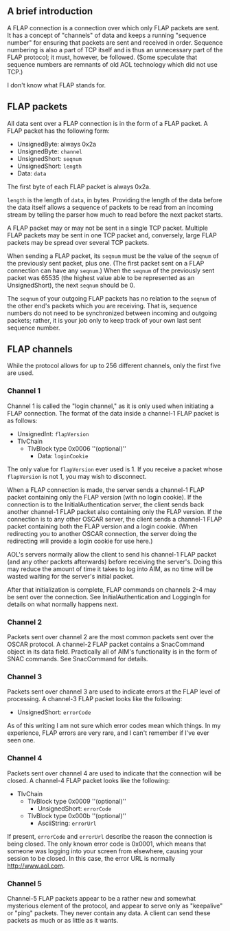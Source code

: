 ## A brief introduction ##

A FLAP connection is a connection over which only FLAP packets are sent. It has a concept of "channels" of data and keeps a running "sequence number" for ensuring that packets are sent and received in order. Sequence numbering is also a part of TCP itself and is thus an unnecessary part of the FLAP protocol; it must, however, be followed. (Some speculate that sequence numbers are remnants of old AOL technology which did not use TCP.)

I don't know what FLAP stands for.

## FLAP packets ##

All data sent over a FLAP connection is in the form of a FLAP packet. A FLAP packet has the following form:

  * UnsignedByte: always 0x2a
  * UnsignedByte: `channel`
  * UnsignedShort: `seqnum`
  * UnsignedShort: `length`
  * Data: `data`

The first byte of each FLAP packet is always 0x2a.

`length` is the length of `data`, in bytes. Providing the length of the data before the data itself allows a sequence of packets to be read from an incoming stream by telling the parser how much to read before the next packet starts.

A FLAP packet may or may not be sent in a single TCP packet. Multiple FLAP packets may be sent in one TCP packet and, conversely, large FLAP packets may be spread over several TCP packets.

When sending a FLAP packet, its `seqnum` must be the value of the `seqnum` of the previously sent packet, plus one. (The first packet sent on a FLAP connection can have any `seqnum`.) When the `seqnum` of the previously sent packet was 65535 (the highest value able to be represented as an UnsignedShort), the next `seqnum` should be 0.

The `seqnum` of your outgoing FLAP packets has no relation to the `seqnum` of the other end's packets which you are receiving. That is, sequence numbers do not need to be synchronized between incoming and outgoing packets; rather, it is your job only to keep track of your own last sent sequence number.

## FLAP channels ##

While the protocol allows for up to 256 different channels, only the first five are used.

### Channel 1 ###

Channel 1 is called the "login channel," as it is only used when initiating a FLAP connection. The format of the data inside a channel-1 FLAP packet is as follows:

  * UnsignedInt: `flapVersion`
  * TlvChain
    * TlvBlock type 0x0006 ''(optional)''
      * Data: `loginCookie`

The only value for `flapVersion` ever used is 1. If you receive a packet whose `flapVersion` is not 1, you may wish to disconnect.

When a FLAP connection is made, the server sends a channel-1 FLAP packet containing only the FLAP version (with no login cookie). If the connection is to the InitialAuthentication server, the client sends back another channel-1 FLAP packet also containing only the FLAP version. If the connection is to any other OSCAR server, the client sends a channel-1 FLAP packet containing both the FLAP version and a login cookie. (When redirecting you to another OSCAR connection, the server doing the redirecting will provide a login cookie for use here.)

AOL's servers normally allow the client to send his channel-1 FLAP packet (and any other packets afterwards) before receiving the server's. Doing this may reduce the amount of time it takes to log into AIM, as no time will be wasted waiting for the server's initial packet.

After that initialization is complete, FLAP commands on channels 2-4 may be sent over the connection. See InitialAuthentication and LoggingIn for details on what normally happens next.

### Channel 2 ###

Packets sent over channel 2 are the most common packets sent over the OSCAR protocol. A channel-2 FLAP packet contains a SnacCommand object in its data field. Practically all of AIM's functionality is in the form of SNAC commands. See SnacCommand for details.

### Channel 3 ###

Packets sent over channel 3 are used to indicate errors at the FLAP level of processing. A channel-3 FLAP packet looks like the following:

  * UnsignedShort: `errorCode`

As of this writing I am not sure which error codes mean which things. In my experience, FLAP errors are very rare, and I can't remember if I've ever seen one.

### Channel 4 ###

Packets sent over channel 4 are used to indicate that the connection will be closed. A channel-4 FLAP packet looks like the following:

  * TlvChain
    * TlvBlock type 0x0009 ''(optional)''
      * UnsignedShort: `errorCode`
    * TlvBlock type 0x000b ''(optional)''
      * AsciiString: `errorUrl`

If present, `errorCode` and `errorUrl` describe the reason the connection is being closed. The only known error code is 0x0001, which means that someone was logging into your screen from elsewhere, causing your session to be closed. In this case, the error URL is normally http://www.aol.com.

### Channel 5 ###

Channel-5 FLAP packets appear to be a rather new and somewhat mysterious element of the protocol, and appear to serve only as "keepalive" or "ping" packets. They never contain any data. A client can send these packets as much or as little as it wants.
